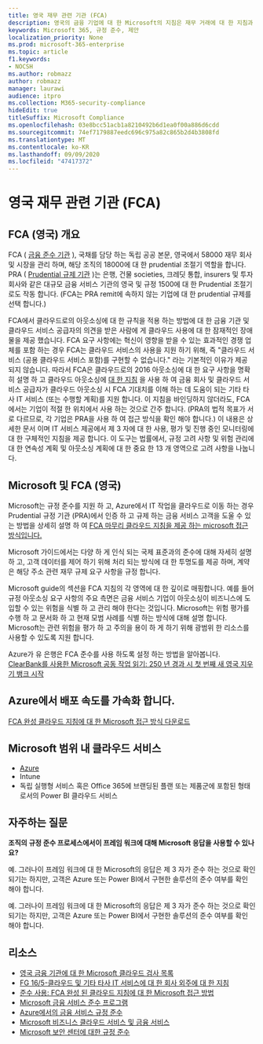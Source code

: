 ```yaml
---
title: 영국 재무 관련 기관 (FCA)
description: 영국의 금융 기업에 대 한 Microsoft의 지침은 재무 거래에 대 한 지침과 클라우드로의 아웃소싱에 대 한 지침이 따릅니다.
keywords: Microsoft 365, 규정 준수, 제안
localization_priority: None
ms.prod: microsoft-365-enterprise
ms.topic: article
f1.keywords:
- NOCSH
ms.author: robmazz
author: robmazz
manager: laurawi
audience: itpro
ms.collection: M365-security-compliance
hideEdit: true
titleSuffix: Microsoft Compliance
ms.openlocfilehash: 03e8bcc51acb1a8210492b6d1ea0f00a886d6cdd
ms.sourcegitcommit: 74ef7179887eedc696c975a82c865b2d4b3808fd
ms.translationtype: MT
ms.contentlocale: ko-KR
ms.lasthandoff: 09/09/2020
ms.locfileid: "47417372"
---
```

# <a name="united-kingdom-financial-conduct-authority-fca"></a>영국 재무 관련 기관 (FCA)

## <a name="fca-uk-overview"></a>FCA (영국) 개요

FCA ( [금융 준수 기관](https://www.fca.org.uk/) ), 국채를 담당 하는 독립 공공 본문, 영국에서 58000 재무 회사 및 시장을 관리 하며, 해당 조직의 18000에 대 한 prudential 조절기 역할을 합니다. PRA ( [Prudential 규제 기관](https://www.bankofengland.co.uk/pra/pages/default.aspx) )는 은행, 건물 societies, 크레딧 통합, insurers 및 투자 회사와 같은 대규모 금융 서비스 기관의 영국 및 규정 1500에 대 한 Prudential 조절기로도 작동 합니다. (FCA는 PRA remit에 속하지 않는 기업에 대 한 prudential 규제를 선택 합니다.)

FCA에서 클라우드로의 아웃소싱에 대 한 규칙을 적용 하는 방법에 대 한 금융 기관 및 클라우드 서비스 공급자의 의견을 받은 사람에 게 클라우드 사용에 대 한 잠재적인 장애물을 제공 했습니다. FCA 요구 사항에는 혁신이 영향을 받을 수 있는 효과적인 경쟁 업체를 포함 하는 경우 FCA는 클라우드 서비스의 사용을 지원 하기 위해, 즉 "클라우드 서비스 (공용 클라우드 서비스 포함)를 구현할 수 없습니다." 라는 기본적인 이유가 제공 되지 않습니다. 따라서 FCA은 클라우드로의 2016 아웃소싱에 대 한 요구 사항을 명확히 설명 하 고 클라우드 아웃소싱에 [대 한 지침](https://www.fca.org.uk/publication/finalised-guidance/fg16-5.pdf) 을 사용 하 여 금융 회사 및 클라우드 서비스 공급자가 클라우드 아웃소싱 시 FCA 기대치를 이해 하는 데 도움이 되는 기타 타사 IT 서비스 (또는 수행할 계획)를 지원 합니다. 이 지침을 바인딩하지 않더라도, FCA에서는 기업이 적절 한 위치에서 사용 하는 것으로 간주 합니다. (PRA의 법적 목표가 서로 다르므로, 각 기업은 PRA을 사용 하 여 접근 방식을 확인 해야 합니다.) 이 내용은 상세한 문서 이며 IT 서비스 제공에서 제 3 자에 대 한 사용, 평가 및 진행 중인 모니터링에 대 한 구체적인 지침을 제공 합니다. 이 도구는 법률에서, 규정 고려 사항 및 위험 관리에 대 한 연속성 계획 및 아웃소싱 계획에 대 한 중요 한 13 개 영역으로 고려 사항을 나눕니다.

## <a name="microsoft-and-fca-uk"></a>Microsoft 및 FCA (영국)

Microsoft는 규정 준수를 지원 하 고, Azure에서 IT 작업을 클라우드로 이동 하는 경우 Prudential 규정 기관 (PRA)에서 인증 하 고 규제 하는 금융 서비스 고객을 도울 수 있는 방법을 상세히 설명 하 여 [FCA 마무리 클라우드 지침을 제공 하는 microsoft 접근 방식입니다.](https://go.microsoft.com/fwlink/p/?linkid=2101561)

Microsoft 가이드에서는 다양 하 게 인식 되는 국제 표준과의 준수에 대해 자세히 설명 하 고, 고객 데이터를 제어 하기 위해 처리 되는 방식에 대 한 투명도를 제공 하며, 계약은 해당 주소 관련 재무 규제 요구 사항을 규정 합니다.

Microsoft guide의 섹션을 FCA 지침의 각 영역에 대 한 깊이로 매핑합니다. 예를 들어 규정 아웃소싱 요구 사항의 주요 측면은 금융 서비스 기업이 아웃소싱이 비즈니스에 도입할 수 있는 위험을 식별 하 고 관리 해야 한다는 것입니다. Microsoft는 위험 평가를 수행 하 고 문서화 하 고 현재 모범 사례를 식별 하는 방식에 대해 설명 합니다. Microsoft는 관련 위험을 평가 하 고 주의을 용이 하 게 하기 위해 광범위 한 리소스를 사용할 수 있도록 지원 합니다.

Azure가 유 은행은 FCA 준수를 사용 하도록 설정 하는 방법을 알아봅니다. [ClearBank를 사용한 Microsoft 공동 작업 읽기: 250 년 경과 시 첫 번째 새 영국 지우기 뱅크 시작](https://customers.microsoft.com/story/microsoft-collaborates-with-clearbank)

## <a name="accelerate-your-deployment-on-azure"></a>Azure에서 배포 속도를 가속화 합니다.

[FCA 완성 클라우드 지침에 대 한 Microsoft 접근 방식 다운로드](https://go.microsoft.com/fwlink/p/?linkid=2101561)

## <a name="microsoft-in-scope-cloud-services"></a>Microsoft 범위 내 클라우드 서비스

- [Azure](https://aka.ms/AzureCompliance)
- Intune
- 독립 실행형 서비스 혹은 Office 365에 브랜딩된 플랜 또는 제품군에 포함된 형태로서의 Power BI 클라우드 서비스

## <a name="frequently-asked-questions"></a>자주하는 질문

**조직의 규정 준수 프로세스에서이 프레임 워크에 대해 Microsoft 응답을 사용할 수 있나요?**

예. 그러나이 프레임 워크에 대 한 Microsoft의 응답은 제 3 자가 준수 하는 것으로 확인 되기는 하지만, 고객은 Azure 또는 Power BI에서 구현한 솔루션의 준수 여부를 확인 해야 합니다.

예. 그러나이 프레임 워크에 대 한 Microsoft의 응답은 제 3 자가 준수 하는 것으로 확인 되기는 하지만, 고객은 Azure 또는 Power BI에서 구현한 솔루션의 준수 여부를 확인 해야 합니다.

## <a name="resources"></a>리소스

- [영국 금융 기관에 대 한 Microsoft 클라우드 검사 목록](https://aka.ms/Azure-UK-compliance)
- [FG 16/5-클라우드 및 기타 타사 IT 서비스에 대 한 회사 외주에 대 한 지침](https://www.fca.org.uk/publication/finalised-guidance/fg16-5.pdf)
- [준수 사용: FCA 완성 된 클라우드 지침에 대 한 Microsoft 접근 방법](https://go.microsoft.com/fwlink/p/?linkid=2101561)
- [Microsoft 금융 서비스 준수 프로그램](https://www.microsoft.com/download/details.aspx?id=55332)
- [Azure에서의 금융 서비스 규정 준수](https://azure.microsoft.com/resources/videos/azurecon-2015-financial-services-compliance-in-azure/)
- [Microsoft 비즈니스 클라우드 서비스 및 금융 서비스](https://www.microsoft.com/trustcenter/cloudservices/financialservices)
- [Microsoft 보안 센터에 대한 규정 준수](https://www.microsoft.com/trust-center/compliance/compliance-overview)
